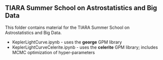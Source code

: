 TIARA Summer School on Astrostatistics and Big Data
---

This folder contains material for the TIARA Summer School on Astrostatistics and Big Data.


- KeplerLightCurve.ipynb - uses the **george** GPM library
- KeplerLightCurveCelerite.ipynb - uses the **celerite** GPM library; includes MCMC optimization of hyper-parameters
